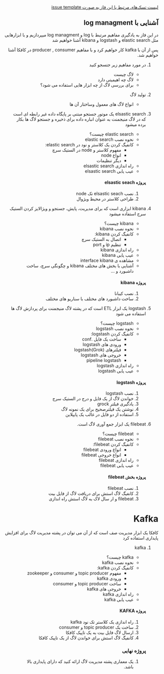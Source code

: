 <div dir="rtl" text-align='right'>

[لیست تسک‌های مرتبط با این فاز به صورت issue template](./issue-Phase03.md)

## آشنایی با log managment
در این فاز به یادگیری مفاهیم مرتبط با log و log managment میپردازیم و با ابزارهایی مثل elastic search  و  logstash  و kibana آشنا خواهیم شد

پس از آن با kafka کار خواهیم کرد  و با مفاهیم producer , consumer  در کافکا آشنا خواهیم شد.

 1. در مورد مفاهیم زیر جتسجو کنید
    - لاگ چیست
    - لاگ چه اهیمیتی دارد
    - برای بررسی لاگ از چه ابزار هایی استفاده می شود؟


 1. تولید لاگ
    - انواع لاگ های معمول وساختار آن ها

 1. elsastic search
    یک موتور جستجو مبتنی بر پایگاه داده غیر رابطه ای است که در لاگ منیجمنت به عنوان انباره داده برای ذخیره و جستجو لاگ ها بکار برده میشود
    - elastic search چیست؟
    - نحوه نصب elastic search
    - کانفیگ کردن یک کلاستر و نود در elastic search:
        - مفهوم کلاستر و node در الستیک سرچ
        - انواع node
        - دیگر تنظیمات
    - راه اندازی elsastic search
    - عیب یابی elsastic search 
    #### پروژه elsastic seach
    1. نصب elsastic seach تک node
    1. طراحی کلاستر در محیط ویژوال
    

 1. kibana
     ابزاری است که برای مدیریت، پایش، جستجو و ویژالایز کردن الستیک سرج استفاده میشود
    - kibana چیست؟
    - نحوه نصب kibana
    - کانفیگ کردن kibana:
        - اتصال به الستیک سرچ
        - تنظیم ip و port
    - راه اندازی kibana
    - عیب یابی kibana
    - مشاهده ی interface kibana
    - آشنایی با بخش های مختلف kibana و چگونگی سرچ، ساخت داشبورد و ...
    #### پروژه kibana
    1. نصب کیبانا
    1. ساخت داشبورد های مختلف با سناریو های مختلف    



 1. logstash
     یک ابزار ETL است که در پشته لاگ منیجمنت برای پردازش لاگ ها استفاده می شود
    - logstash چیست؟
    - نحوه نصب logstash
    - کانفیگ کردن logstash:
        - ساخت یک فایل .conf
        - ورودی های logstash
        - فیلترهای logstash(Grok)
        - خروجی های logstash
        - pipeline logstash
    - راه اندازی logstash
    - عیب یابی logstash 
    #### پروژه logstash
    1. نصب logstash
    1. خواندن لاگ از یک فایل و درج در الستیک سرج
    1. یادگیری فیلتر grock
    1. نوشتن یک فیلترصحیح برای یک نمونه لاگ
    1. استفاده از دو فایل در غالب یک پایپلاین

 1. filebeat
     یک ابزار جمع آوری لاگ است.
    - filebeat چیست؟
    - نحوه نصب filebeat
    - کانفیگ کردن filebeat:
        - انواع ورودی filebeat
        - انواع خروجی filebeat
    - راه اندازی filebeat
    - عیب یابی filebeat
    #### پروژه بخش filebeat
    1. نصب filebeat
    1. کانغیگ لاگ استش برای دریافت لاگ از فایل بیت
    1.  filebeat و ار سال لاک به لاگ استش راه اندازی



    

# Kafka

کافکا یک ابزار مدیریت صف است که از آن می توان در پشته مدیریت لاگ برای افزایش پایداری استفاده کرد

 1. kafka
    - kafka چیست؟
    - نحوه نصب kafka
    - کانفیگ کردن kafka:
        - مفهوم topic producer و consumer و zookeeper
        - ورودی kafka
        - ساخت topic producer و consumer
        - خروجی های kafka
    - راه اندازی kafka
    - عیب یابی kafka
    #### پروژه KAFKA
    1. راه اندازی یک کلاستر تک نود kafka
    1. ساخت یک topic producer و consumer
    1. ارسال لاگ فایل بیت به یک تاپیک کافکا
    1. کانفیگ لاگ استش برای خواندن لاگ از یک تاپیک کافکا
 
 
    ### پروژه نهایی
    1. یک معماری پشته مدیریت لاگ ارائه کنید که دارای پایداری بالا باشد.



